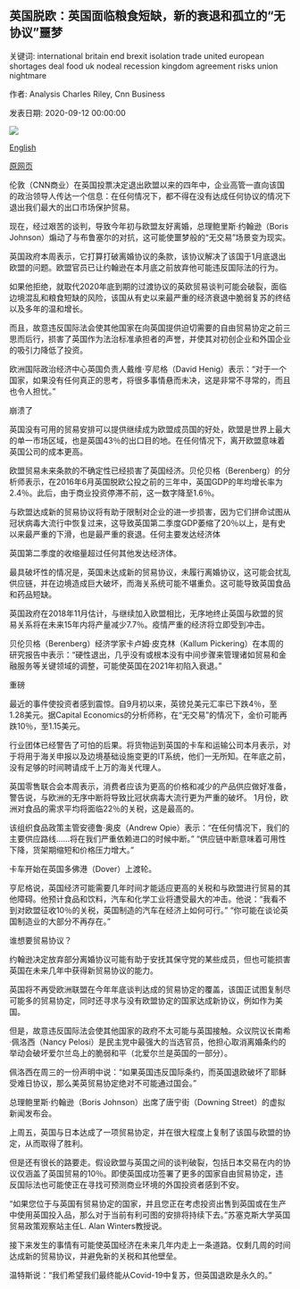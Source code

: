 ## 英国脱欧：英国面临粮食短缺，新的衰退和孤立的“无协议”噩梦

关键词: international britain end brexit isolation trade united european shortages deal food uk nodeal recession kingdom agreement risks union nightmare

作者: Analysis Charles Riley, Cnn Business

发表日期: 2020-09-12 00:00:00

![](https://cdn.cnn.com/cnnnext/dam/assets/200911095946-uk-dover-shipping-super-tease.jpg)

[English](Brexit%3A%20Britain%20risks%20%27no-deal%27%20nightmare%20of%20food%20shortages%2C%20new%20recession%20and%20isolation.md)

[原网页](https://edition.cnn.com/2020/09/12/business/brexit-no-deal-uk-economy/index.html)

伦敦（CNN商业）在英国投票决定退出欧盟以来的四年中，企业高管一直向该国的政治领导人传达一个信息：在任何情况下，都不得在没有达成任何协议的情况下退出我们最大的出口市场保护贸易。

现在，经过艰苦的谈判，导致今年初与欧盟友好离婚，总理鲍里斯·约翰逊（Boris Johnson）煽动了与布鲁塞尔的对抗，这可能使噩梦般的“无交易”场景变为现实。

英国政府本周表示，它打算打破离婚协议的条款，该协议解决了该国于1月底退出欧盟的问题。欧盟官员已让约翰逊在本月底之前放弃他可能违反国际法的行为。

如果他拒绝，就取代2020年底到期的过渡协议的英欧贸易谈判可能会破裂，面临边境混乱和粮食短缺的风险，该国从有史以来最严重的经济衰退中脆弱复苏的终结以及多年的温和增长。

而且，故意违反国际法会使其他国家在向英国提供迫切需要的自由贸易协定之前三思而后行，损害了英国作为法治标准承担者的声誉，并使其对初创企业和外国企业的吸引力降低了投资。

欧洲国际政治经济中心英国负责人戴维·亨尼格（David Henig）表示：“对于一个国家，如果没有任何真正的思考，将很多事情悬而未决，这是非常不寻常的，而且也令人担忧。”

崩溃了

英国没有可用的贸易安排可以提供继续成为欧盟成员国的好处，欧盟是世界上最大的单一市场区域，也是英国43％的出口目的地。在任何情况下，离开欧盟意味着英国公司的成本更高。

欧盟贸易未来条款的不确定性已经损害了英国经济。贝伦贝格（Berenberg）的分析师表示，在2016年6月英国脱欧公投之前的三年中，英国GDP的年均增长率为2.4％。此后，由于商业投资停滞不前，这一数字降至1.6％。

与欧盟达成新的贸易协议将有助于限制对企业的进一步损害，因为它们拼命试图从冠状病毒大流行中恢复过来，这导致英国第二季度GDP萎缩了20％以上，是有史以来最严重的下滑，也是最严重的衰退。任何主要发达经济体

英国第二季度的收缩量超过任何其他发达经济体。

最具破坏性的情况是，英国未达成新的贸易协议，未履行离婚协议，这可能会扰乱供应链，并在边境造成巨大破坏，而海关系统可能不堪重负。这可能导致英国食品和药品短缺。

英国政府在2018年11月估计，与继续加入欧盟相比，无序地终止英国与欧盟的贸易关系将在未来15年内将产量减少7.7％。疫情严重的经济将立即受到冲击。

贝伦贝格（Berenberg）经济学家卡卢姆·皮克林（Kallum Pickering）在本周的研究报告中表示：“硬性退出，几乎没有或根本没有中间步骤来管理诸如贸易和金融服务等关键领域的调整，可能使英国在2021年初陷入衰退。”

重磅

最近的事件使投资者感到震惊。自9月初以来，英镑兑美元汇率已下跌4％，至1.28美元。据Capital Economics的分析师称，在“无交易”的情况下，金价可能再跌10％，至1.15美元。

行业团体已经警告了可怕的后果。将货物运到英国的卡车和运输公司本月表示，对于将用于海关申报以及边境基础设施变更的IT系统，他们一无所知。在年底之前，没有足够的时间聘请成千上万的海关代理人。

英国零售联合会本周表示，消费者应该为更高的价格和减少的产品供应做好准备，警告说，与欧洲的无序中断将导致比冠状病毒大流行更为严重的破坏。 1月份，欧洲对食品的需求平均将面临22％的关税，这是最高的。

该组织食品政策主管安德鲁·奥皮（Andrew Opie）表示：“在任何情况下，我们的主要供应路线……将在我们严重依赖进口的时候中断。” “供应链中断意味着可用性下降，货架期缩短和价格压力增大。”

卡车开始在英国多佛港（Dover）上渡轮。

亨尼格说，英国经济可能需要几年时间才能适应更高的关税和与欧盟进行贸易的其他障碍。他预计食品和饮料，汽车和化学工业将遭受最大的冲击。他说：“我看不到对欧盟征收10％的关税，英国制造的汽车在经济上如何可行。” “你可能在谈论英国制造业的大部分不再存在。”

谁想要贸易协议？

约翰逊决定放弃部分离婚协议可能有助于安抚其保守党的某些成员，但也可能损害英国在未来几年中获得新贸易协议的能力。

英国将不再受欧洲联盟在今年年底谈判达成的贸易协定的覆盖，该国正试图复制尽可能多的贸易协定，同时还寻求与没有欧盟协定的国家达成新协议，例如作为美国。

但是，故意违反国际法会使其他国家的政府不太可能与英国接触。众议院议长南希·佩洛西（Nancy Pelosi）是民主党中最强大的当选官员，他担心取消离婚条约的举动会破坏爱尔兰岛上的脆弱和平（北爱尔兰是英国的一部分）。

佩洛西在周三的一份声明中说：“如果英国违反国际条约，而英国退欧破坏了耶稣受难日协议，那么美英贸易协定绝对不可能通过国会。”

总理鲍里斯·约翰逊（Boris Johnson）出席了唐宁街（Downing Street）的虚拟新闻发布会。

上周五，英国与日本达成了一项贸易协定，并在很大程度上复制了该国与欧盟的协定，从而取得了胜利。

但是还有很长的路要走。假设欧盟与英国之间的谈判破裂，包括日本交易在内的协议仅涵盖了英国贸易的10％。即使英国成功签署了更多的国家自由贸易协定，违反国际法也可能使正在寻找可预测商业环境的外国投资者感到不安。

“如果您位于与英国有贸易协定的国家，并且您正在考虑投资出售到英国或在生产中使用英国投入品，那么对于当前有利可图的安排将持续下去。”苏塞克斯大学英国贸易政策观察站主任L. Alan Winters教授说。

接下来发生的事情有可能使英国经济在未来几年内走上一条道路。仅剩几周的时间达成新的贸易协议，并避免新的关税和其他壁垒。

温特斯说：“我们希望我们最终能从Covid-19中复苏，但英国退欧是永久的。”